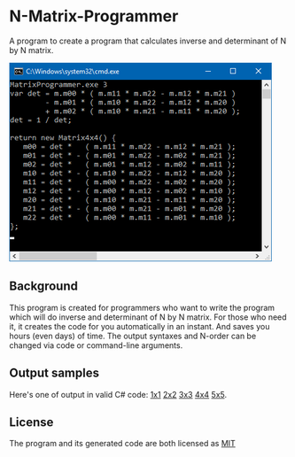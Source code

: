 # N-Matrix-Programmer
A program to create a program that calculates inverse and determinant of N by N matrix.

![Screenshot](Info/Screenshot.png)

## Background

This program is created for programmers who want to write the program which will do inverse and determinant of N by N matrix.
For those who need it, it creates the code for you automatically in an instant. And saves you hours (even days) of time.
The output syntaxes and N-order can be changed via code or command-line arguments.

## Output samples
Here's one of output in valid C# code: [1x1](Info/Matrix_1x1.txt) [2x2](Info/Matrix_2x2.txt) [3x3](Info/Matrix_3x3.txt) [4x4](Info/Matrix_4x4.txt) [5x5](Info/Matrix_5x5.txt).

## License
The program and its generated code are both licensed as [MIT](LICENSE)